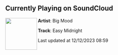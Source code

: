 ## Currently Playing on SoundCloud

[<img align="left" width="100" src="https://i1.sndcdn.com/artworks-HWzUo4CmIyUqxllf-bAYYjQ-t500x500.jpg">](https://soundcloud.com/big-mood/easy-midnight)

**Artist**: Big Mood 

**Track**: Easy Midnight

Last updated at 12/12/2023 08:59
